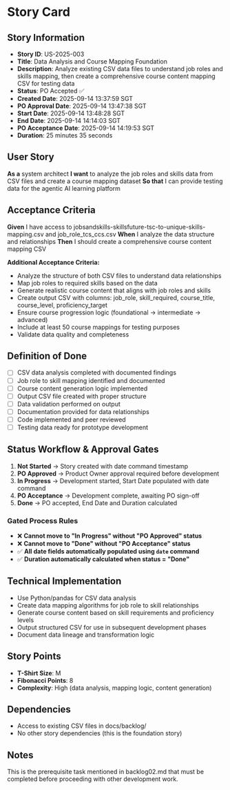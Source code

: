 # Story Card

## Story Information
- **Story ID**: US-2025-003
- **Title**: Data Analysis and Course Mapping Foundation
- **Description**: Analyze existing CSV data files to understand job roles and skills mapping, then create a comprehensive course content mapping CSV for testing data
- **Status**: PO Accepted ✅
- **Created Date**: 2025-09-14 13:37:59 SGT
- **PO Approval Date**: 2025-09-14 13:47:38 SGT
- **Start Date**: 2025-09-14 13:48:28 SGT
- **End Date**: 2025-09-14 14:14:03 SGT
- **PO Acceptance Date**: 2025-09-14 14:19:53 SGT
- **Duration**: 25 minutes 35 seconds

## User Story
**As a** system architect
**I want** to analyze the job roles and skills data from CSV files and create a course mapping dataset
**So that** I can provide testing data for the agentic AI learning platform

## Acceptance Criteria
**Given** I have access to jobsandskills-skillsfuture-tsc-to-unique-skills-mapping.csv and job_role_tcs_ccs.csv
**When** I analyze the data structure and relationships
**Then** I should create a comprehensive course content mapping CSV

**Additional Acceptance Criteria:**
- Analyze the structure of both CSV files to understand data relationships
- Map job roles to required skills based on the data
- Generate realistic course content that aligns with job roles and skills
- Create output CSV with columns: job_role, skill_required, course_title, course_level, proficiency_target
- Ensure course progression logic (foundational → intermediate → advanced)
- Include at least 50 course mappings for testing purposes
- Validate data quality and completeness

## Definition of Done
- [ ] CSV data analysis completed with documented findings
- [ ] Job role to skill mapping identified and documented
- [ ] Course content generation logic implemented
- [ ] Output CSV file created with proper structure
- [ ] Data validation performed on output
- [ ] Documentation provided for data relationships
- [ ] Code implemented and peer reviewed
- [ ] Testing data ready for prototype development

## Status Workflow & Approval Gates
1. **Not Started** → Story created with date command timestamp
2. **PO Approved** → Product Owner approval required before development
3. **In Progress** → Development started, Start Date populated with date command
4. **PO Acceptance** → Development complete, awaiting PO sign-off
5. **Done** → PO accepted, End Date and Duration calculated

### Gated Process Rules
- ❌ **Cannot move to "In Progress" without "PO Approved" status**
- ❌ **Cannot move to "Done" without "PO Acceptance" status**
- ✅ **All date fields automatically populated using `date` command**
- ✅ **Duration automatically calculated when status = "Done"**

## Technical Implementation
- Use Python/pandas for CSV data analysis
- Create data mapping algorithms for job role to skill relationships
- Generate course content based on skill requirements and proficiency levels
- Output structured CSV for use in subsequent development phases
- Document data lineage and transformation logic

## Story Points
- **T-Shirt Size**: M
- **Fibonacci Points**: 8
- **Complexity**: High (data analysis, mapping logic, content generation)

## Dependencies
- Access to existing CSV files in docs/backlog/
- No other story dependencies (this is the foundation story)

## Notes
This is the prerequisite task mentioned in backlog02.md that must be completed before proceeding with other development work.
